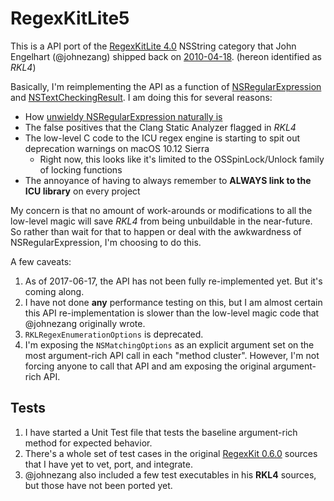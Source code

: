# RegexKitLite5

This is a API port of the [RegexKitLite 4.0](http://regexkit.sourceforge.net/#RegexKitLite) NSString category that John Engelhart (@johnezang) shipped back on [2010-04-18](http://regexkit.sourceforge.net/RegexKitLite/index.html#ReleaseInformation_40). (hereon identified as *RKL4*)

Basically, I'm reimplementing the API as a function of [NSRegularExpression](https://developer.apple.com/documentation/foundation/nsregularexpression) and [NSTextCheckingResult](https://developer.apple.com/documentation/foundation/nstextcheckingresult). I am doing this for several reasons:

- How [unwieldy NSRegularExpression naturally is](http://nshipster.com/nsregularexpression/)
- The false positives that the Clang Static Analyzer flagged in *RKL4*
- The low-level C code to the ICU regex engine is starting to spit out deprecation warnings on macOS 10.12 Sierra
    - Right now, this looks like it's limited to the OSSpinLock/Unlock family of locking functions
- The annoyance of having to always remember to **ALWAYS link to the ICU library** on every project

My concern is that no amount of work-arounds or modifications to all the low-level magic will save *RKL4* from being unbuildable in the near-future. So rather than wait for that to happen or deal with the awkwardness of NSRegularExpression, I'm choosing to do this.

A few caveats:

1. As of 2017-06-17, the API has not been fully re-implemented yet. But it's coming along.
2. I have not done **any** performance testing on this, but I am almost certain this API re-implementation is slower than the low-level magic code that @johnezang originally wrote.
3. `RKLRegexEnumerationOptions` is deprecated.
4. I'm exposing the `NSMatchingOptions` as an explicit argument set on the most argument-rich API call in each "method cluster". However, I'm not forcing anyone to call that API and am exposing the original argument-rich API.

## Tests

1. I have started a Unit Test file that tests the baseline argument-rich method for expected behavior.
2. There's a whole set of test cases in the original [RegexKit 0.6.0](https://sourceforge.net/projects/regexkit/files/regexkit/RegexKit_0.6.0/) sources that I have yet to vet, port, and integrate.
3. @johnezang also included a few test executables in his **RKL4** sources, but those have not been ported yet.




